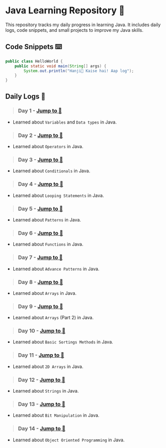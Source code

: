 # Java Learning Repository 🍵

This repository tracks my daily progress in learning Java. It includes daily logs, code snippets, and small projects to improve my Java skills.

## Code Snippets ⌨️

```java
public class HelloWorld {
    public static void main(String[] args) {
        System.out.println("Hanji👋 Kaise hai! Aap log");
    }
}
```

## Daily Logs 📝

> ### Day 1 - [Jump to 📂](./01_Basics/_README.md)
- Learned about `Variables` and `Data types` in Java.

> ### Day 2 - [Jump to 📂](./02_Operators/_README.md)
- Learned about `Operators` in Java.

> ### Day 3 - [Jump to 📂](./03_Conditionals/_README.md)
- Learned about `Conditionals` in Java.

> ### Day 4 - [Jump to 📂](./04_Loops/_README.md)
- Learned about `Looping Statements` in Java.

> ### Day 5 - [Jump to 📂](./05_Patterns/_README.md)
- Learned about `Patterns` in Java.

> ### Day 6 - [Jump to 📂](./06_Function/_README.md)
- Learned about `Functions` in Java.

> ### Day 7 - [Jump to 📂](./07_AdvancePatterns/_README.md)
- Learned about `Advance Patterns` in Java.

> ### Day 8 - [Jump to 📂](./08_Arrays/_README.md)
- Learned about `Arrays` in Java.

> ### Day 9 - [Jump to 📂](./09_Arrays/_README.md)
- Learned about `Arrays` (Part 2) in Java.

> ### Day 10 - [Jump to 📂](./10_Sortings/_README.md)
- Learned about `Basic Sortings Methods` in Java.

> ### Day 11 - [Jump to 📂](./11_2DArrays/_README.md)
- Learned about `2D Arrays` in Java.

> ### Day 12 - [Jump to 📂](./12_Strings/_README.md)
- Learned about `Strings` in Java.

> ### Day 13 - [Jump to 📂](./13_BitManipulation/_README.md)
- Learned about `Bit Manipulation` in Java.

> ### Day 14 - [Jump to 📂](./14_OOPs/_README.md)
- Learned about `Object Oriented Programming` in Java.
